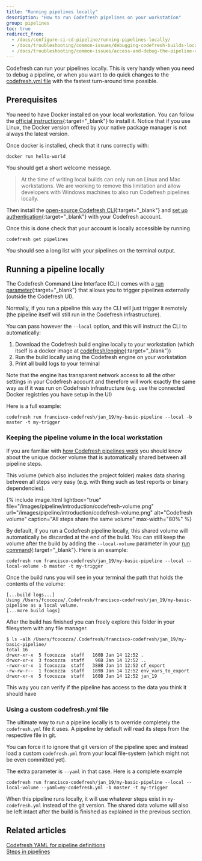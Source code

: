 ```yaml
---
title: "Running pipelines locally"
description: "How to run Codefresh pipelines on your workstation"
group: pipelines
toc: true
redirect_from:
  - /docs/configure-ci-cd-pipeline/running-pipelines-locally/
  - /docs/troubleshooting/common-issues/debugging-codefresh-builds-locally/
  - /docs/troubleshooting/common-issues/access-and-debug-the-pipeline-volume-image/
---
```

  
Codefresh can run your pipelines locally. This is very handy when you need to debug a pipeline, or when you want to do quick changes to the [codefresh.yml file]({{site.baseurl}}/docs/pipelines/what-is-the-codefresh-yaml/) with the fastest turn-around time possible.

## Prerequisites 

You need to have Docker installed on your local workstation. You can follow the [official instructions](https://docs.docker.com/install/){:target="\_blank"} to install it. Notice that if you use Linux, the Docker version offered by your native
package manager is not always the latest version.

Once docker is installed, check that it runs correctly with:

```
docker run hello-world
```

You should get a short welcome message.

>At the time of writing local builds can only run on Linux and Mac workstations. We are working to remove this limitation and allow developers with Windows machines to also run Codefresh pipelines locally.

Then install the [open-source Codefresh CLI](https://codefresh-io.github.io/cli/installation/){:target="\_blank"} and [set up authentication](https://codefresh-io.github.io/cli/getting-started/){:target="\_blank"} with your Codefresh account.

Once this is done check that your account is locally accessible by running

```
codefresh get pipelines
```

You should see a long list with your pipelines on the terminal output.

## Running a pipeline locally

The Codefresh Command Line Interface (CLI) comes with a [run parameter](https://codefresh-io.github.io/cli/pipelines/run-pipeline/){:target="\_blank"} that allows you to trigger pipelines externally (outside the Codefresh UI).

Normally, if you run a pipeline this way the CLI will just trigger it remotely (the pipeline itself will still run in the Codefresh infrastructure).

You can pass however the `--local` option, and this will instruct the CLI to automatically:

1. Download the Codefresh build engine locally to your workstation (which itself is a docker image at [codefresh/engine](https://hub.docker.com/r/codefresh/engine){:target="\_blank"})
1. Run the build locally using the Codefresh engine on your workstation
1. Print all build logs to your terminal

Note that the engine has transparent network access to all the other settings in your Codefresh account and therefore will work exactly the same way as if it was run on Codefresh infrastructure (e.g. use the connected Docker registries you have setup in the UI)

Here is a full example:

```
codefresh run francisco-codefresh/jan_19/my-basic-pipeline --local -b master -t my-trigger
```



### Keeping the pipeline volume in the local workstation

If you are familiar with 
[how Codefresh pipelines work]({{site.baseurl}}/docs/pipelines/introduction-to-codefresh-pipelines) you should know about the unique docker volume that is automatically shared between all pipeline steps.

This volume (which also includes the project folder) makes data sharing between all steps very easy (e.g. with thing such as test reports or binary dependencies).

{% include 
image.html 
lightbox="true" 
file="/images/pipeline/introduction/codefresh-volume.png" 
url="/images/pipeline/introduction/codefresh-volume.png"
alt="Codefresh volume" 
caption="All steps share the same volume" 
max-width="80%" 
%}

By default, if you run a Codefresh pipeline locally, this shared volume will automatically be discarded at the end of the build. You can still keep the volume after the build by adding the `--local-volume` parameter in your [run command](https://codefresh-io.github.io/cli/pipelines/run-pipeline/){:target="\_blank"}. Here is an example:

```
codefresh run francisco-codefresh/jan_19/my-basic-pipeline --local --local-volume -b master -t my-trigger
```


Once the build runs you will see in your terminal the path that holds the contents of the volume:

```
[...build logs...]
Using /Users/fcocozza/.Codefresh/francisco-codefresh/jan_19/my-basic-pipeline as a local volume.
[...more build logs]
```

After the build has finished you can freely explore this folder in your filesystem with any file manager.

```
$ ls -alh /Users/fcocozza/.Codefresh/francisco-codefresh/jan_19/my-basic-pipeline/
total 16
drwxr-xr-x  5 fcocozza  staff   160B Jan 14 12:52 .
drwxr-xr-x  3 fcocozza  staff    96B Jan 14 12:52 ..
-rwxr-xr-x  1 fcocozza  staff   388B Jan 14 12:52 cf_export
-rw-rw-r--  1 fcocozza  staff   189B Jan 14 12:52 env_vars_to_export
drwxr-xr-x  5 fcocozza  staff   160B Jan 14 12:52 jan_19
```
This way you can verify if the pipeline has access to the data you think it should have


### Using a custom codefresh.yml file

The ultimate way to run a pipeline locally is to override completely the `codefresh.yml` file it uses. A pipeline by default will read its steps from the respective file in git. 

You can force it to ignore that git version of the pipeline spec and instead load a custom `codefresh.yml` from your local file-system (which might not be even committed yet).

The extra parameter is `--yaml` in that case.
Here is a complete example

```
codefresh run francisco-codefresh/jan_19/my-basic-pipeline --local --local-volume --yaml=my-codefresh.yml -b master -t my-trigger
```

When this pipeline runs locally, it will use whatever steps exist in `my-codefresh.yml` instead of the git version. The shared data volume will also be left intact after the build is finished as explained in the previous section.

## Related articles
[Codefresh YAML for pipeline definitions]({{site.baseurl}}/docs/pipelines/what-is-the-codefresh-yaml/)  
[Steps in pipelines]({{site.baseurl}}/docs/pipelines/steps/)  

